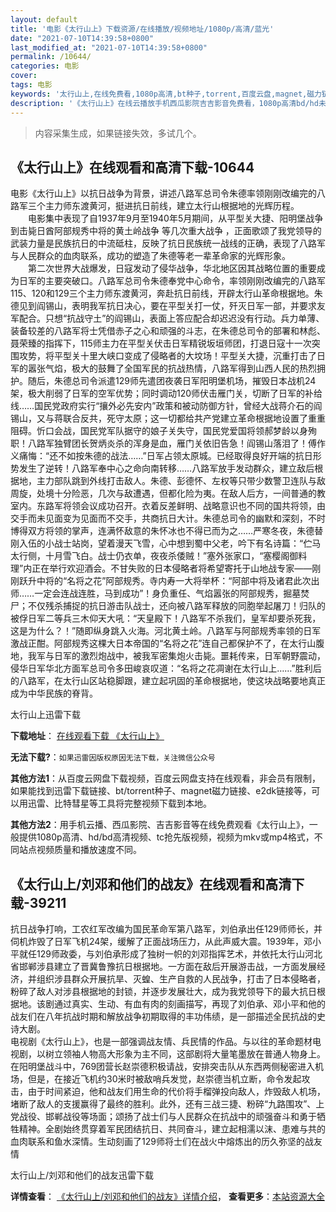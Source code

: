 ```yaml
---
layout: default
title: '电影《太行山上》下载资源/在线播放/视频地址/1080p/高清/蓝光'
date: "2021-07-10T14:39:58+0800"
last_modified_at: "2021-07-10T14:39:58+0800"
permalink: /10644/
categories: 电影
cover:
tags: 电影
keywords: '太行山上,在线免费看,1080p高清,bt种子,torrent,百度云盘,magnet,磁力链,迅雷下载资源'
description: '《太行山上》在线云播放手机西瓜影院吉吉影音免费看，1080p高清bd/hd未删减完整版和tc抢先枪版，mkv/mp4格式，附带bt/torrent种子、magnet/磁力链、百度云盘、网盘资源迅雷下载链接'
---
```


>内容采集生成，如果链接失效，多试几个。


## 《太行山上》在线观看和高清下载-10644

电影《太行山上》以抗日战争为背景，讲述八路军总司令朱德率领刚刚改编完的八路军三个主力师东渡黄河，挺进抗日前线，建立太行山根据地的光辉历程。<br />　　电影集中表现了自1937年9月至1940年5月期间，从平型关大捷、阳明堡战争 到击毙日酋阿部规秀中将的黄土岭战争 等几次重大战争 ，正面歌颂了我党领导的武装力量是民族抗日的中流砥柱，反映了抗日民族统一战线的正确，表现了八路军与人民群众的血肉联系，成功的塑造了朱德等老一辈革命家的光辉形象。<br />　　第二次世界大战爆发，日寇发动了侵华战争，华北地区因其战略位置的重要成为日军的主要突破口。八路军总司令朱德奉党中心命令，率领刚刚改编完的八路军115、120和129三个主力师东渡黄河，奔赴抗日前线，开辟太行山革命根据地。朱德见到阎锡山，表明我军抗日决心，要在平型关打一仗，歼灭日军一部，并要求友军配合。只想&ldquo;抗战守土”的阎锡山，表面上答应配合却迟迟没有行动。兵力单薄、装备较差的八路军将士凭借赤子之心和顽强的斗志，在朱德总司令的部署和林彪、聂荣臻的指挥下，115师主力在平型关伏击日军精锐坂垣师团，打退日寇十一次突围攻势，将平型关十里大峡口变成了侵略者的大坟场！平型关大捷，沉重打击了日军的嚣张气焰，极大的鼓舞了全国军民的抗战热情，八路军得到山西人民的热烈拥护。随后，朱德总司令派遣129师先遣团夜袭日军阳明堡机场，摧毁日本战机24架，极大削弱了日军的空军优势；同时调动120师伏击雁门关，切断了日军的补给线……国民党政府实行&ldquo;攘外必先安内”政策和被动防御方针，曾经大战蒋介石的阎锡山，又与蒋联合反共，死守太原；这一切都给共产党建立革命根据地设置了重重阻碍。忻口会战，国民党军队据守的娘子关失守，国民党爱国将领郝梦龄以身殉职！八路军独臂团长贺炳炎杀的浑身是血，雁门关依旧告急！阎锡山落泪了！傅作义痛悔：&ldquo;还不如按朱德的战法&hellip;…”日军占领太原城。已经取得良好开端的抗日形势发生了逆转！八路军奉中心之命向南转移&hellip;…八路军放手发动群众，建立敌后根据地，主力部队跳到外线打击敌人。朱德、彭德怀、左权等只带少数警卫连队与敌周旋，处境十分险恶，几次与敌遭遇，但都化险为夷。在敌人后方，一间普通的教室内。东路军将领会议成功召开。衣着反差鲜明、战略意识也不同的国共将领，由交手而未见面变为见面而不交手，共商抗日大计。朱德总司令的幽默和深刻，不时博得双方将领的掌声，连满怀敌意的朱怀冰也不得已而为之&hellip;…严寒冬夜，朱德替刚入伍的小战士站岗，望着漫天飞雪，心中想到蜀中父老，吟下有名诗篇：&ldquo;伫马太行侧，十月雪飞白。战士仍衣单，夜夜杀倭贼！&rdquo;塞外张家口，“塞樱阁御料理”内正在举行欢迎酒会。不甘失败的日本侵略者将希望寄托于山地战专家——刚刚跃升中将的&ldquo;名将之花”阿部规秀。寺内寿一大将举杯：&ldquo;阿部中将及诸君此次出师&hellip;…一定会连战连胜，马到成功&rdquo;！身负重任、气焰嚣张的阿部规秀，掘墓焚尸；不仅残杀捕捉的抗日游击队战士，还向被八路军释放的同胞举起屠刀！归队的被俘日军二等兵三木仰天大吼：“天皇殿下！八路军不杀我们，皇军却要杀死我，这是为什么？！&rdquo;随即纵身跳入火海。河北黄土岭。八路军与阿部规秀率领的日军激战正酣。阿部规秀这棵大日本帝国的“名将之花”连自己都保护不了，在太行山腹地，我军与日军的激烈炮战中，被我军密集炮火击毙。噩耗传来，日军朝野震动，侵华日军华北方面军总司令多田峻哀叹道：&ldquo;名将之花凋谢在太行山上&hellip;…”胜利后的八路军，在太行山区站稳脚跟，建立起巩固的革命根据地，使这块战略要地真正成为中华民族的脊背。


太行山上迅雷下载

**下载地址**： [在线观看下载 《太行山上》](https://www.993dy.com//vod-detail-id-14128.html) 


**无法下载?**：`如果迅雷因版权原因无法下载，关注微信公众号 `

**其他方法1**：从百度云网盘下载视频，百度云网盘支持在线观看，非会员有限制，如果能找到迅雷下载链接、bt/torrent种子、magnet磁力链接、e2dk链接等，可以用迅雷、比特彗星等工具将完整视频下载到本地。

**其他方法2**：用手机云播、西瓜影院、吉吉影音等在线免费观看《太行山上》，一般提供1080p高清、hd/bd高清视频、tc抢先版视频，视频为mkv或mp4格式，不同站点视频质量和播放速度不同。


## 《太行山上/刘邓和他们的战友》在线观看和高清下载-39211

抗日战争打响，工农红军改编为国民革命军第八路军，刘伯承出任129师师长，并伺机炸毁了日军飞机24架，缓解了正面战场压力，从此声威大震。1939年，邓小平就任129师政委，与刘伯承形成了独树一帜的刘邓指挥艺术，并依托太行山河北省邯郸涉县建立了晋冀鲁豫抗日根据地。一方面在敌后开展游击战，一方面发展经济，并组织涉县群众开展抗旱、灭蝗、生产自救的人民战争，打击了日本侵略者，粉碎了敌人对涉县根据地的封锁，并逐步发展壮大，成为我党领导下的最大抗日根据地。该剧通过真实、生动、有血有肉的刻画描写，再现了刘伯承、邓小平和他的战友们在八年抗战时期和解放战争初期取得的丰功伟绩，是一部描述全民抗战的史诗大剧。<br />电视剧《太行山上》，也是一部强调战友情、兵民情的作品。与以往的革命题材电视剧，以树立领袖人物高大形象为主不同，这部剧将大量笔墨放在普通人物身上。在阳明堡战斗中，769团营长赵崇德积极请战，安排突击队从东西两侧秘密进入机场，但是，在接近飞机约30米时被敌哨兵发觉，赵崇德当机立断，命令发起攻击，由于时间紧迫，他和战友们用生命的代价将手榴弹投向敌人，炸毁敌人机场，堵断了敌人的支援赢得了最终的胜利。此外，还有三战三捷、粉碎&ldquo;九路围攻”、上党战役、邯郸战役等场面；颂扬了战士们与人民群众在抗战中的顽强奋斗和勇于牺牲精神。全剧始终贯穿着军民团结抗日、共同奋斗，建立起相濡以沫、患难与共的血肉联系和鱼水深情。生动刻画了129师将士们在战火中熔炼出的历久弥坚的战友情


太行山上/刘邓和他们的战友迅雷下载

**详情查看**： [《太行山上/刘邓和他们的战友》详情介绍](/movie/39211/)， **查看更多**：[本站资源大全](/movie/t/all/)

